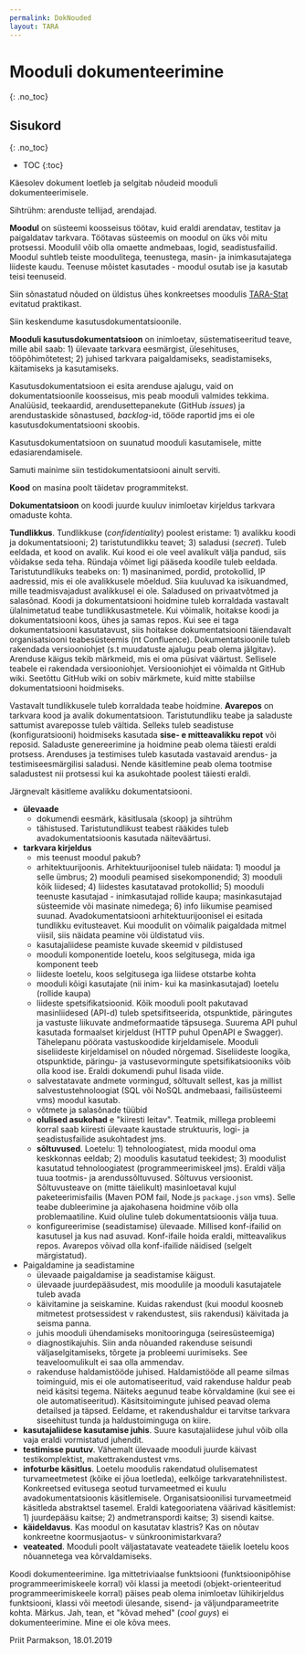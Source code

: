 ```yaml
---
permalink: DokNouded
layout: TARA
---
```


# Mooduli dokumenteerimine
{: .no_toc}

## Sisukord
{: .no_toc}

- TOC
{:toc}

Käesolev dokument loetleb ja selgitab nõudeid mooduli dokumenteerimisele.

Sihtrühm: arenduste tellijad, arendajad.

**Moodul** on süsteemi koosseisus töötav, kuid eraldi arendatav, testitav ja paigaldatav tarkvara. Töötavas süsteemis on moodul on üks või mitu protsessi. Moodulil võib olla omaette andmebaas, logid, seadistusfailid. Moodul suhtleb teiste moodulitega, teenustega, masin- ja inimkasutajatega liideste kaudu. Teenuse mõistet kasutades - moodul osutab ise ja kasutab teisi teenuseid.

Siin sõnastatud nõuded on üldistus ühes konkreetses moodulis  [TARA-Stat](https://e-gov.github.io/TARA-Stat/Dokumentatsioon) evitatud praktikast.

Siin keskendume kasutusdokumentatsioonile. 

**Mooduli kasutusdokumentatsioon** on inimloetav, süstematiseeritud teave, mille abil saab: 1) ülevaate tarkvara eesmärgist, ülesehituses, tööpõhimõtetest; 2) juhised tarkvara paigaldamiseks, seadistamiseks, käitamiseks ja kasutamiseks.

Kasutusdokumentatsioon ei esita arenduse ajalugu, vaid on 
dokumentatsioonile koosseisus, mis peab mooduli valmides tekkima. Analüüsid, teekaardid, arendusettepanekute (GitHub _issues_) ja arendustaskide sõnastused, _backlog_-id, tööde raportid jms ei ole kasutusdokumentatsiooni skoobis.

Kasutusdokumentatsioon on suunatud mooduli kasutamisele, mitte edasiarendamisele.

Samuti mainime siin testidokumentatsiooni ainult serviti.

**Kood** on masina poolt täidetav programmitekst.

**Dokumentatsioon** on koodi juurde kuuluv inimloetav kirjeldus tarkvara omaduste kohta.

**Tundlikkus**. Tundlikkuse (_confidentiality_) poolest eristame: 1) avalikku koodi ja dokumentatsiooni; 2) taristutundlikku teavet; 3) saladusi (_secret_). Tuleb eeldada, et kood on avalik. Kui kood ei ole veel avalikult välja pandud, siis võidakse seda teha. Ründaja võimet ligi pääseda koodile tuleb eeldada. Taristutundlikuks teabeks on: 1) masinanimed, pordid, protokollid, IP aadressid, mis ei ole avalikkusele mõeldud. Siia kuuluvad ka isikuandmed, mille teadmisvajadust avalikkusel ei ole. Saladused on privaatvõtmed ja salasõnad. Koodi ja dokumentatsiooni hoidmine tuleb korraldada vastavalt ülalnimetatud teabe tundlikkusastmetele. Kui võimalik, hoitakse koodi ja dokumentatsiooni koos, ühes ja samas repos. Kui see ei taga dokumentatsiooni kasutatavust, siis hoitakse dokumentatsiooni täiendavalt organisatsiooni teabesüsteemis (nt Confluence). Dokumentatsioonile tuleb rakendada versiooniohjet (s.t muudatuste ajalugu peab olema jälgitav). Arenduse käigus tekib märkmeid, mis ei oma püsivat väärtust. Sellisele teabele ei rakendada versiooniohjet. Versiooniohjet ei võimalda nt GitHub wiki. Seetõttu GitHub wiki on sobiv märkmete, kuid mitte stabiilse dokumentatsiooni hoidmiseks.

Vastavalt tundlikkusele tuleb korraldada teabe hoidmine. **Avarepos** on tarkvara kood ja avalik dokumentatsioon. Taristutundliku teabe ja saladuste sattumist avareposse tuleb vältida. Selleks tuleb seadistuse (konfiguratsiooni) hoidmiseks kasutada **sise- e mitteavalikku repot** või reposid. Saladuste genereerimine ja hoidmine peab olema täiesti eraldi protsess. Arenduses ja testimises tuleb kasutada vastavaid arendus- ja testimiseesmärgilisi saladusi. Nende käsitlemine peab olema tootmise saladustest nii protsessi kui ka asukohtade poolest täiesti eraldi. 

Järgnevalt käsitleme avalikku dokumentatsiooni.

- **ülevaade**
  - dokumendi eesmärk, käsitlusala (skoop) ja sihtrühm
  - tähistused. Taristutundlikust teabest rääkides tuleb avadokumentatsioonis kasutada näiteväärtusi.
- **tarkvara kirjeldus**
  - mis teenust moodul pakub?
  - arhitektuurijoonis. Arhitektuurijoonisel tuleb näidata: 1) moodul ja selle ümbrus; 2) mooduli peamised sisekomponendid; 3) mooduli kõik liidesed; 4) liidestes kasutatavad protokollid; 5) mooduli teenuste kasutajad - inimkasutajad rollide kaupa; masinkasutajad süsteemide või masinate nimedega; 6) info liikumise peamised suunad. Avadokumentatsiooni arhitektuurijoonisel ei esitada tundlikku evitusteavet. Kui moodulit on võimalik paigaldada mitmel viisil, siis näidata peamine või üldistatud viis.
  - kasutajaliidese peamiste kuvade skeemid v pildistused
  - mooduli komponentide loetelu, koos selgitusega, mida iga komponent teeb
  - liideste loetelu, koos selgitusega iga liidese otstarbe kohta
  - mooduli kõigi kasutajate (nii inim- kui ka masinkasutajad) loetelu (rollide kaupa)
  - liideste spetsifikatsioonid. Kõik mooduli poolt pakutavad masinliidesed (API-d) tuleb spetsifitseerida, otspunktide, päringutes ja vastuste liikuvate andmeformaatide täpsusega. Suurema API puhul kasutada formaalset kirjeldust (HTTP puhul OpenAPI e Swagger). Tähelepanu pöörata vastuskoodide kirjeldamisele. Mooduli siseliideste kirjeldamisel on nõuded nõrgemad. Siseliideste loogika, otspunktide, päringu- ja vastusevormingute spetsifikatsiooniks võib olla kood ise. Eraldi dokumendi puhul lisada viide.
  - salvestatavate andmete vormingud, sõltuvalt sellest, kas ja millist salvestustehnoloogiat (SQL või NoSQL andmebaasi, failisüsteemi vms) moodul kasutab.
  - võtmete ja salasõnade tüübid
  - **olulised asukohad** e "kiiresti leitav". Teatmik, millega probleemi korral saab kiiresti ülevaate kaustade struktuuris, logi- ja seadistusfailide asukohtadest jms.
  - **sõltuvused**. Loetelu: 1) tehnoloogiatest, mida moodul oma keskkonnas eeldab; 2) moodulis kasutatud teekidest; 3) moodulist kasutatud tehnoloogiatest (programmeerimiskeel jms). Eraldi välja tuua tootmis- ja arendussõltuvused. Sõltuvus versioonist. Sõltuvusteave on (mitte täielikult) masinloetaval kujul paketeerimisfailis (Maven POM fail, Node.js `package.json` vms). Selle teabe dubleerimine ja ajakohasena hoidmine võib olla problemaatiline. Kuid oluline tuleb dokumentatsioonis välja tuua.
  - konfigureerimise (seadistamise) ülevaade. Millised konf-ifailid on kasutusel ja kus nad asuvad. Konf-ifaile hoida eraldi, mitteavalikus repos. Avarepos võivad olla konf-ifailide näidised (selgelt märgistatud).
- Paigaldamine ja seadistamine
  - ülevaade paigaldamise ja seadistamise käigust.
  - ülevaade juurdepääsudest, mis moodulile ja mooduli kasutajatele tuleb avada
  - käivitamine ja seiskamine. Kuidas rakendust (kui moodul koosneb mitmetest protsessidest v rakendustest, siis rakendusi) käivitada ja seisma panna.
  - juhis mooduli ühendamiseks monitooringuga (seiresüsteemiga)
  - diagnostikajuhis. Siin anda nõuanded rakenduse seisundi väljaselgitamiseks, tõrgete ja probleemi uurimiseks. See teaveloomulikult ei saa olla ammendav.
  - rakenduse haldamistööde juhised. Haldamistööde all peame silmas toiminguid, mis ei ole automatiseeritud, vaid rakenduse haldur peab neid käsitsi tegema. Näiteks aegunud teabe kõrvaldamine (kui see ei ole automatiseeritud). Käsitsitoimingute juhised peavad olema detailsed ja täpsed. Eeldame, et rakendushaldur ei tarvitse tarkvara siseehitust tunda ja haldustoiminguga on kiire.
- **kasutajaliidese kasutamise juhis**. Suure kasutajaliidese juhul võib olla vaja eraldi vormistatud juhendit.
- **testimisse puutuv**. Vähemalt ülevaade mooduli juurde käivast testikomplektist, makettrakendustest vms.
- **infoturbe käsitlus**. Loetelu moodulis rakendatud olulisematest turvameetmetest (kõike ei jõua loetleda), eelkõige tarkvaratehnilistest. Konkreetsed evitusega seotud turvameetmed ei kuulu avadokumentatsioonis käsitlemisele. Organisatsioonilisi turvameetmeid käsitleda abstraktsel tasemel. Eraldi kategooriatena väärivad käsitlemist: 1) juurdepääsu kaitse; 2) andmetranspordi kaitse; 3) sisendi kaitse.
- **käideldavus**. Kas moodul on kasutatav klastris? Kas on nõutav konkreetne koormusjaotus- v sünkroonimistarkvara?
- **veateated**. Mooduli poolt väljastatavate veateadete täielik loetelu koos nõuannetega vea kõrvaldamiseks.

Koodi dokumenteerimine. Iga mittetriviaalse funktsiooni (funktsioonipõhise programmeerimiskeele korral) või klassi ja meetodi (objekt-orienteeritud programmeerimiskeele korral) päises peab olema inimloetav lühikirjeldus funktsiooni, klassi või meetodi ülesande, sisend- ja väljundparameetrite kohta. Märkus. Jah, tean, et "kõvad mehed" (_cool guys_) ei dokumenteerimine. Mine ei ole kõva mees.

Priit Parmakson, 18.01.2019




 